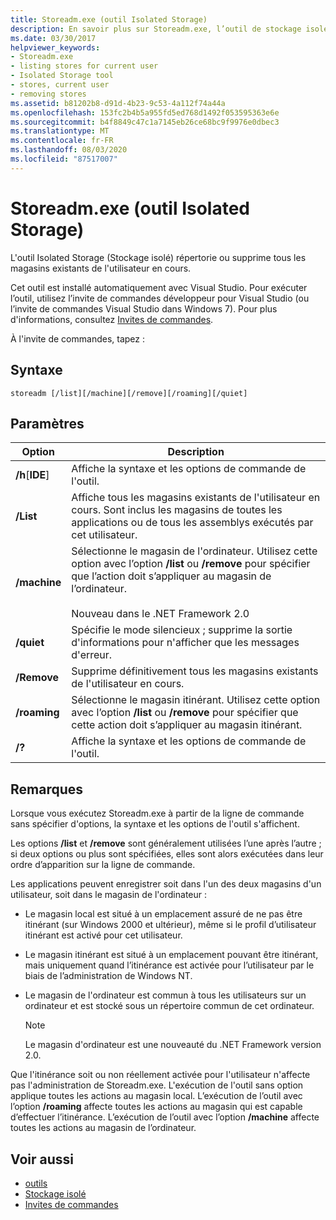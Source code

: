 ```yaml
---
title: Storeadm.exe (outil Isolated Storage)
description: En savoir plus sur Storeadm.exe, l’outil de stockage isolé. Cet outil répertorie ou supprime tous les magasins existants pour l’utilisateur actuel.
ms.date: 03/30/2017
helpviewer_keywords:
- Storeadm.exe
- listing stores for current user
- Isolated Storage tool
- stores, current user
- removing stores
ms.assetid: b81202b8-d91d-4b23-9c53-4a112f74a44a
ms.openlocfilehash: 153fc2b4b5a955fd5ed768d1492f053595363e6e
ms.sourcegitcommit: b4f8849c47c1a7145eb26ce68bc9f9976e0dbec3
ms.translationtype: MT
ms.contentlocale: fr-FR
ms.lasthandoff: 08/03/2020
ms.locfileid: "87517007"
---
```

# <a name="storeadmexe-isolated-storage-tool"></a>Storeadm.exe (outil Isolated Storage)
L'outil Isolated Storage (Stockage isolé) répertorie ou supprime tous les magasins existants de l'utilisateur en cours.  
  
 Cet outil est installé automatiquement avec Visual Studio. Pour exécuter l’outil, utilisez l’invite de commandes développeur pour Visual Studio (ou l’invite de commandes Visual Studio dans Windows 7). Pour plus d'informations, consultez [Invites de commandes](developer-command-prompt-for-vs.md).  
  
 À l'invite de commandes, tapez :  
  
## <a name="syntax"></a>Syntaxe  
  
```console  
storeadm [/list][/machine][/remove][/roaming][/quiet]  
```  
  
## <a name="parameters"></a>Paramètres  
  
|Option|Description|  
|------------|-----------------|  
|**/h**[**IDE**]|Affiche la syntaxe et les options de commande de l'outil.|  
|**/List**|Affiche tous les magasins existants de l'utilisateur en cours. Sont inclus les magasins de toutes les applications ou de tous les assemblys exécutés par cet utilisateur.|  
|**/machine**|Sélectionne le magasin de l'ordinateur. Utilisez cette option avec l’option **/list** ou **/remove** pour spécifier que l’action doit s’appliquer au magasin de l’ordinateur.<br /><br /> Nouveau dans le .NET Framework 2.0|  
|**/quiet**|Spécifie le mode silencieux ; supprime la sortie d'informations pour n'afficher que les messages d'erreur.|  
|**/Remove**|Supprime définitivement tous les magasins existants de l'utilisateur en cours.|  
|**/roaming**|Sélectionne le magasin itinérant. Utilisez cette option avec l’option **/list** ou **/remove** pour spécifier que cette action doit s’appliquer au magasin itinérant.|  
|**/?**|Affiche la syntaxe et les options de commande de l'outil.|  
  
## <a name="remarks"></a>Remarques  
 Lorsque vous exécutez Storeadm.exe à partir de la ligne de commande sans spécifier d'options, la syntaxe et les options de l'outil s'affichent.  
  
 Les options **/list** et **/remove** sont généralement utilisées l’une après l’autre ; si deux options ou plus sont spécifiées, elles sont alors exécutées dans leur ordre d’apparition sur la ligne de commande.  
  
 Les applications peuvent enregistrer soit dans l'un des deux magasins d'un utilisateur, soit dans le magasin de l'ordinateur :  
  
- Le magasin local est situé à un emplacement assuré de ne pas être itinérant (sur Windows 2000 et ultérieur), même si le profil d’utilisateur itinérant est activé pour cet utilisateur.  
  
- Le magasin itinérant est situé à un emplacement pouvant être itinérant, mais uniquement quand l’itinérance est activée pour l’utilisateur par le biais de l’administration de Windows NT.  
  
- Le magasin de l'ordinateur est commun à tous les utilisateurs sur un ordinateur et est stocké sous un répertoire commun de cet ordinateur.  
  
    > [!NOTE]
    > Le magasin d'ordinateur est une nouveauté du .NET Framework version 2.0.  
  
 Que l'itinérance soit ou non réellement activée pour l'utilisateur n'affecte pas l'administration de Storeadm.exe. L'exécution de l'outil sans option applique toutes les actions au magasin local. L’exécution de l’outil avec l’option **/roaming** affecte toutes les actions au magasin qui est capable d’effectuer l’itinérance. L’exécution de l’outil avec l’option **/machine** affecte toutes les actions au magasin de l’ordinateur.  
  
## <a name="see-also"></a>Voir aussi

- [outils](index.md)
- [Stockage isolé](../../standard/io/isolated-storage.md)
- [Invites de commandes](developer-command-prompt-for-vs.md)
